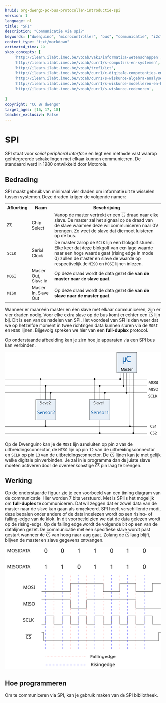 ```yaml
---
hruid: org-dwengo-pc-bus-protocollen-introductie-spi
version: 1
language: nl
title: "SPI"
description: "Communicatie via spi?"
keywords: ["dwenguino", "microcontroller", "bus", "communicatie", "i2c", "spi", "uart", "can"]
content_type: "text/markdown"
estimated_time: 50
skos_concepts: [
    'http://ilearn.ilabt.imec.be/vocab/vak1/informatica-wetenschappen', 
    'http://ilearn.ilabt.imec.be/vocab/curr1/s-computers-en-systemen',
    'http://ilearn.ilabt.imec.be/vocab/tref1/ict',
    'http://ilearn.ilabt.imec.be/vocab/curr1/c-digitale-competenties-en-mediawijsheid',
    'http://ilearn.ilabt.imec.be/vocab/curr1/s-wiskunde-algebra-analyse',
    'http://ilearn.ilabt.imec.be/vocab/curr1/s-wiskunde-modelleren-en-heuristiek',
    'http://ilearn.ilabt.imec.be/vocab/curr1/s-wiskunde-redeneren',

]
copyright: "CC BY dwengo"
target_ages: [16, 17, 18]
teacher_exclusive: False
---
```


# SPI

SPI staat voor *serial peripheral interface* en legt een methode vast waarop geïntegreerde schakelingen met elkaar kunnen communiceren. De standaard werd in 1980 ontwikkeld door Motorola. 

## Bedrading

SPI maakt gebruik van minimaal vier draden om informatie uit te wisselen tussen systemen. Deze draden krijgen de volgende namen:

<table>
<tr>
<th>Afkorting</th>
<th>Naam</th>
<th>Beschrijving</th>
</tr>
<tr>
<td><code class="lang-cpp" style="text-decoration:overline">CS</code></td>
<td>Chip Select</td>
<td>Vanop de master vertrekt er een <code class="lang-cpp" style="text-decoration:overline">CS</code> draad naar elke slave. De master zal het signaal op de draad van de slave waarmee deze wil communiceren naar 0V brengen. Zo weet de slave dat die moet luisteren op de bus.</td>
</tr>
<tr>
<td><code class="lang-cpp">SCLK</code></td>
<td>Serial Clock</td>
<td>De master zal op de <code class="lang-cpp">SCLK</code> lijn een blokgolf sturen. Elke keer dat deze blokgolf van een lage waarde naar een hoge waarde gaat (rising edge in mode 0) zullen de master en slave de waarde op respectivelijk de <code class="lang-cpp">MISO</code> en <code class="lang-cpp">MOSI</code> lijnen inlezen.</td>
</tr>
<tr>
<td><code class="lang-cpp">MOSI</code></td>
<td>Master Out, Slave In</td>
<td>Op deze draad wordt de data gezet die <strong>van de master naar de slave gaat</strong>.</td>
</tr>
<tr>
<td><code class="lang-cpp">MISO</code></td>
<td>Master In, Slave Out</td>
<td>Op deze draad wordt de data gezet die <strong>van de slave naar de master gaat</strong>.</td>
</tr>
</table>

Wanneer er maar één master en één slave met elkaar communiceren, zijn er vier draden nodig. Voor elke extra slave op de bus komt er echter een <code class="lang-cpp" style="text-decoration:overline">CS</code> lijn bij. Dit is een van de nadelen van SPI. Het voordeel van SPI is dan weer dat we op hetzelfde moment in twee richtingen data kunnen sturen via de <code class="lang-cpp">MOSI</code> en <code class="lang-cpp">MISO</code> lijnen. Bijgevolg spreken we hier van een **full-duplex** protocol.

Op onderstaande afbeelding kan je zien hoe je apparaten via een SPI bus kan verbinden.

![Een voorbeeld van een SPI schakeling.](images/spi.svg)

Op de Dwenguino kan je de <code class="lang-cpp">MOSI</code> lijn aansluiten op pin <code class="lang-cpp">2</code> van de uitbreidingsconnector, de <code class="lang-cpp">MISO</code> lijn op pin <code class="lang-cpp">12</code> van de uitbreidingsconnector en <code class="lang-cpp">SCLK</code> op pin <code class="lang-cpp">13</code> van de uitbreidingsconnector. De <code class="lang-cpp" style="text-decoration:overline">CS</code> lijnen kan je met gelijk welke digitale pin verbinden. Je zal in je programma dan de juiste slave moeten activeren door de overeenkomstige <code class="lang-cpp" style="text-decoration:overline">CS</code> pin laag te brengen.

## Werking

Op de onderstaande figuur zie je een voorbeeld van een timing diagram van de communicatie. Hier worden 7 bits verstuurd. Met is SPI is het mogelijk om **full-duplex** te communiceren. Dat wil zeggen dat er zowel data van de master naar de slave kan gaan als omgekeerd. SPI heeft verschillende modi, deze bepalen onder andere of de data ingelezen wordt op een rising- of falling-edge van de klok. In dit voorbeeld zien we dat de data gelezen wordt op de rising-edge. Op de falling edge wordt de volgende bit op een van de datalijnen gezet. De communicatie met een specifieke slave wordt past gestart wanneer de <code class="lang-cpp" style="text-decoration:overline">CS</code> van hoog naar laag gaat. Zolang de <code class="lang-cpp" style="text-decoration:overline">CS</code> laag blijft, blijven de master en slave gegevens ontvangen.

![Voorbeeld SPI timing diagram](images/spi_timing_diagram.svg)

## Hoe programmeren

Om te communiceren via SPI, kan je gebruik maken van de SPI bibliotheek. 